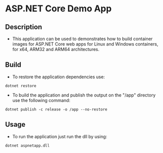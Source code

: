 # ASP.NET Core Demo App

## Description

 - This application can be used to demonstrates how to build container images for ASP.NET Core web apps for Linux and Windows containers, for x64, ARM32 and ARM64 architectures.

## Build

- To restore the application dependencies use:

```
dotnet restore
```

- To build the application and publish the output on the "/app" directory use the following command:

```
dotnet publish -c release -o /app --no-restore
```

## Usage

- To run the application just run the dll by using:

```
dotnet aspnetapp.dll
```
